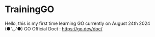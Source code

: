 ﻿# TrainingGO
Hello, this is my first time learning GO
currently on August 24th 2024 (●'◡'●)
GO Official Doct : https://go.dev/doc/
